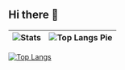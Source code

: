## Hi there 👋

| ![Stats](https://github-readme-stats.vercel.app/api?username=kihaas&show_icons=true&theme=radical) | ![Top Langs Pie](http://github-profile-summary-cards.vercel.app/api/cards/repos-per-language?username=kihaas&theme=radical) |
|---|---|
[![Top Langs](https://github-readme-stats.vercel.app/api/top-langs/?username=kihaas&layout=compact&theme=radical)](https://github.com/anuraghazra/github-readme-stats)


